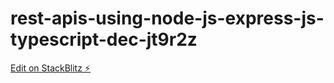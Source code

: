 # rest-apis-using-node-js-express-js-typescript-dec-jt9r2z

[Edit on StackBlitz ⚡️](https://stackblitz.com/edit/rest-apis-using-node-js-express-js-typescript-dec-jt9r2z)